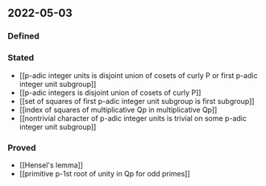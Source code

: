 ## 2022-05-03
### Defined
### Stated
- [[p-adic integer units is disjoint union of cosets of curly P or first p-adic integer unit subgroup]]
- [[p-adic integers is disjoint union of cosets of curly P]]
- [[set of squares of first p-adic integer unit subgroup is first subgroup]]
- [[index of squares of multiplicative Qp in multiplicative Qp]]
- [[nontrivial character of p-adic integer units is trivial on some p-adic integer unit subgroup]]
### Proved
- [[Hensel's lemma]]
- [[primitive p-1st root of unity in Qp for odd primes]]
